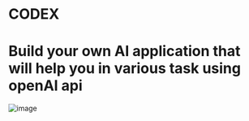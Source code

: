 # CODEX
# Build your own AI application that will help you in various task using openAI api
![image](https://user-images.githubusercontent.com/126198649/228947884-0bea4744-6924-4ad9-98ab-4b4fd3cdee45.png)
